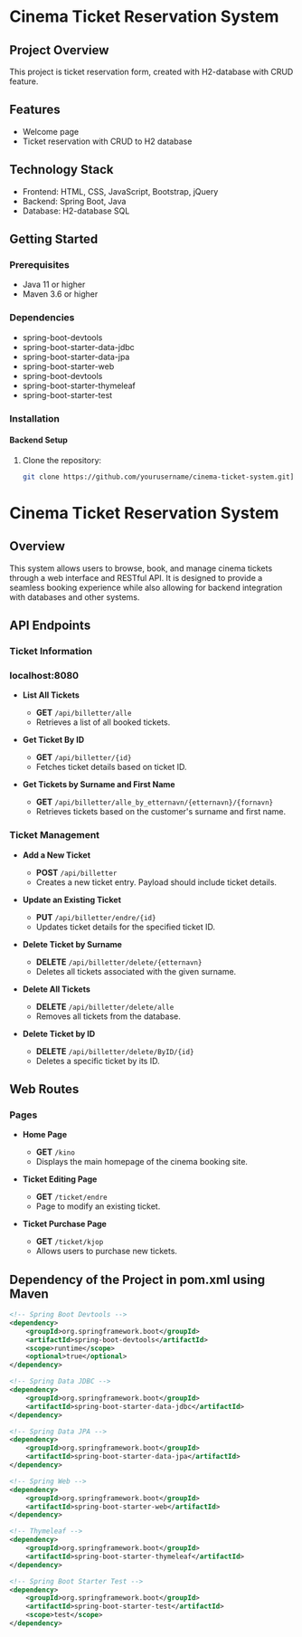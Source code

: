 
# Cinema Ticket Reservation System

## Project Overview
This project is ticket reservation form, created with H2-database with CRUD feature.

## Features
- Welcome page
- Ticket reservation with CRUD to H2 database

## Technology Stack
- Frontend: HTML, CSS, JavaScript, Bootstrap, jQuery
- Backend: Spring Boot, Java
- Database: H2-database SQL

## Getting Started

### Prerequisites
- Java 11 or higher
- Maven 3.6 or higher

### Dependencies
- spring-boot-devtools
-  spring-boot-starter-data-jdbc
-  spring-boot-starter-data-jpa
-   spring-boot-starter-web
-    spring-boot-devtools
- spring-boot-starter-thymeleaf
-  spring-boot-starter-test
### Installation

#### Backend Setup
1. Clone the repository:
   ```bash
   git clone https://github.com/yourusername/cinema-ticket-system.git](https://github.com/AreArjane/ticket-reservation.git

# Cinema Ticket Reservation System

## Overview
This system allows users to browse, book, and manage cinema tickets through a web interface and RESTful API. It is designed to provide a seamless booking experience while also allowing for backend integration with databases and other systems.

## API Endpoints

### Ticket Information
### localhost:8080
- **List All Tickets**
  - **GET** `/api/billetter/alle`
  - Retrieves a list of all booked tickets.

- **Get Ticket By ID**
  - **GET** `/api/billetter/{id}`
  - Fetches ticket details based on ticket ID.

- **Get Tickets by Surname and First Name**
  - **GET** `/api/billetter/alle_by_etternavn/{etternavn}/{fornavn}`
  - Retrieves tickets based on the customer's surname and first name.

### Ticket Management
- **Add a New Ticket**
  - **POST** `/api/billetter`
  - Creates a new ticket entry. Payload should include ticket details.

- **Update an Existing Ticket**
  - **PUT** `/api/billetter/endre/{id}`
  - Updates ticket details for the specified ticket ID.

- **Delete Ticket by Surname**
  - **DELETE** `/api/billetter/delete/{etternavn}`
  - Deletes all tickets associated with the given surname.

- **Delete All Tickets**
  - **DELETE** `/api/billetter/delete/alle`
  - Removes all tickets from the database.

- **Delete Ticket by ID**
  - **DELETE** `/api/billetter/delete/ByID/{id}`
  - Deletes a specific ticket by its ID.

## Web Routes

### Pages
- **Home Page**
  - **GET** `/kino`
  - Displays the main homepage of the cinema booking site.

- **Ticket Editing Page**
  - **GET** `/ticket/endre`
  - Page to modify an existing ticket.

- **Ticket Purchase Page**
  - **GET** `/ticket/kjop`
  - Allows users to purchase new tickets.



## Dependency of the Project in pom.xml using Maven


```xml
<!-- Spring Boot Devtools -->
<dependency>
    <groupId>org.springframework.boot</groupId>
    <artifactId>spring-boot-devtools</artifactId>
    <scope>runtime</scope>
    <optional>true</optional>
</dependency>

<!-- Spring Data JDBC -->
<dependency>
    <groupId>org.springframework.boot</groupId>
    <artifactId>spring-boot-starter-data-jdbc</artifactId>
</dependency>

<!-- Spring Data JPA -->
<dependency>
    <groupId>org.springframework.boot</groupId>
    <artifactId>spring-boot-starter-data-jpa</artifactId>
</dependency>

<!-- Spring Web -->
<dependency>
    <groupId>org.springframework.boot</groupId>
    <artifactId>spring-boot-starter-web</artifactId>
</dependency>

<!-- Thymeleaf -->
<dependency>
    <groupId>org.springframework.boot</groupId>
    <artifactId>spring-boot-starter-thymeleaf</artifactId>
</dependency>

<!-- Spring Boot Starter Test -->
<dependency>
    <groupId>org.springframework.boot</groupId>
    <artifactId>spring-boot-starter-test</artifactId>
    <scope>test</scope>
</dependency>
